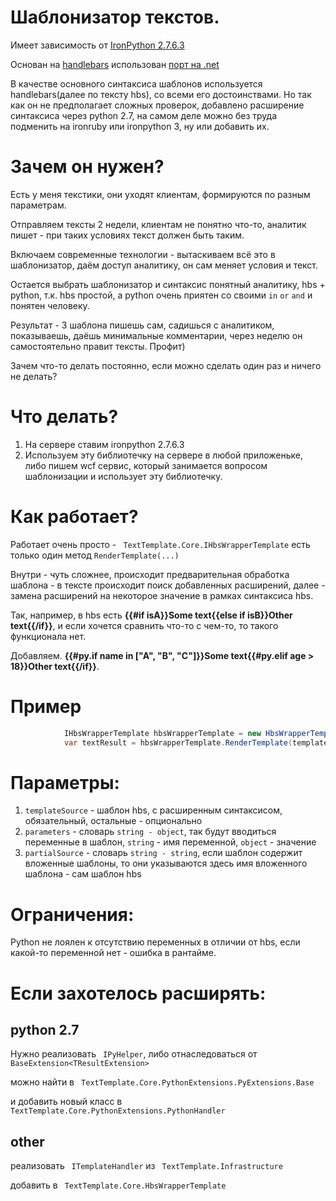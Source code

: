 # Шаблонизатор текстов.

Имеет зависимость от [IronPython 2.7.6.3](http://ironpython.net)

Основан на [handlebars](http://handlebarsjs.com) использован [порт на .net](https://github.com/rexm/Handlebars.Net)

В качестве основного синтаксиса шаблонов используется handlebars(далее по тексту hbs), со всеми его достоинствами. Но так как он не предполагает сложных проверок, добавлено расширение синтаксиса через python 2.7, на самом деле можно без труда подменить на ironruby или ironpython 3, ну или добавить их.

# Зачем он нужен?
Есть у меня текстики, они уходят клиентам, формируются по разным параметрам.

Отправляем тексты 2 недели, клиентам не понятно что-то, аналитик пишет - при таких условиях текст должен быть таким.

Включаем современные технологии - вытаскиваем всё это в шаблонизатор, даём доступ аналитику, он сам меняет условия и текст.

Остается выбрать шаблонизатор и синтаксис понятный аналитику, hbs + python, т.к. hbs простой, а python очень приятен со своими ```in``` ```or``` ```and``` и понятен человеку.

Результат - 3 шаблона пишешь сам, садишься с аналитиком, показываешь, даёшь минимальные комментарии, через неделю он самостоятельно правит тексты. Профит)

Зачем что-то делать постоянно, если можно сделать один раз и ничего не делать?


# Что делать?
1. На сервере ставим ironpython 2.7.6.3
2. Используем эту библиотечку на сервере в любой приложеньке, либо пишем wcf сервис, который занимается вопросом шаблонизации и использует эту библиотечку.

# Как работает?
Работает очень просто - ``` TextTemplate.Core.IHbsWrapperTemplate``` есть только один метод ```RenderTemplate(...)``` 

Внутри - чуть сложнее, происходит предварительная обработка шаблона - в тексте происходит поиск добавленных расширений, далее - замена расширений на некоторое значение в рамках синтаксиса hbs.

Так, например, в hbs есть **{{#if isA}}**Some text**{{else if isB}}**Other text**{{/if}}**, и если хочется сравнить что-то с чем-то, то такого функционала нет.

Добавляем. **{{#py.if name in ["A", "B", "C"]}}**Some text**{{#py.elif age > 18}}**Other text**{{/if}}**.


# Пример
```c#
            IHbsWrapperTemplate hbsWrapperTemplate = new HbsWrapperTemplate();
            var textResult = hbsWrapperTemplate.RenderTemplate(templateSource,parameters,partialSource);
```

# Параметры: 
1. ```templateSource``` - шаблон hbs, с расширенным синтаксисом, обязательный, остальные - опционально
2. ```parameters``` - словарь ```string - object```, так будут вводиться переменные в шаблон, ```string``` - имя переменной, ```object``` - значение
3. ```partialSource``` - словарь ```string - string```, если шаблон содержит вложенные шаблоны, то они указываются здесь имя вложенного шаблона - сам шаблон hbs

# Ограничения:
Python не лоялен к отсутствию переменных в отличии от hbs, если какой-то переменной нет - ошибка в рантайме.


# Если захотелось расширять:
## python 2.7 
Нужно реализовать ``` IPyHelper```, либо отнаследоваться от ``` BaseExtension<TResultExtension>``` 

можно найти в ``` TextTemplate.Core.PythonExtensions.PyExtensions.Base```

и добавить новый класс в ``` TextTemplate.Core.PythonExtensions.PythonHandler```

## other
реализовать ``` ITemplateHandler``` из ``` TextTemplate.Infrastructure``` 

добавить в ``` TextTemplate.Core.HbsWrapperTemplate```
